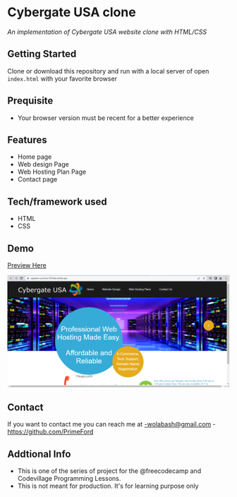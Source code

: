 # Cybergate USA clone
*An implementation of Cybergate USA website clone with HTML/CSS*

## Getting Started
Clone or download this repository and run with a local server of open `index.html` with your favorite browser

## Prequisite
- Your browser version must be recent for a better experience

## Features
- Home page
- Web design Page
- Web Hosting Plan Page
- Contact page

## Tech/framework used
- HTML
- CSS
## Demo
[Preview Here](https://capable-sunshine-5074a4.netlify.app/)

![screenshot](/media/snip.png)
## Contact
If you want to contact me you can reach me at
-wolabash@gmail.com
-https://github.com/PrimeFord

## Addtional Info
- This is one of the series of project for the @freecodecamp and Codevillage Programming Lessons.
- This is not meant for production. It's for learning purpose only